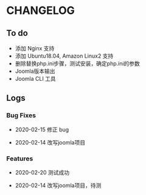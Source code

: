 # CHANGELOG

## To do

* 添加 Nginx 支持
* 添加 Ubuntu18.04, Amazon Linux2 支持
* 删除替换php.ini步骤，测试安装，确定php.ini的参数
* Joomla版本输出
* Joomla CLI 工具

## Logs

### Bug Fixes

* 2020-02-15  修正 bug

* 2020-02-14  改写joomla项目

### Features
* 2020-02-20  测试成功

* 2020-02-14  改写joomla项目，待测
